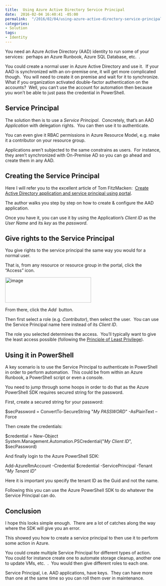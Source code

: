 ```yaml
---
title:  Using Azure Active Directory Service Principal
date:  2016-02-04 16:40:41 -05:00
permalink:  "/2016/02/04/using-azure-active-directory-service-principal/"
categories:
- Solution
tags:
- Identity
---
```

You need an Azure Active Directory (AAD) identity to run some of your services:  perhaps an Azure Runbook, Azure SQL Database, etc.  .

You could create a normal user in Azure Active Directory and use it.  If your AAD is synchronized with an on-premise one, it will get more complicated though.  You will need to create it on premise and wait for it to synchronize.  What if you organization activated double-factor authentication on the accounts?  Well, you can’t use the account for automation then because you won’t be able to just pass the credential in PowerShell.
<h2>Service Principal</h2>
The solution then is to use a <em>Service Principal</em>.  Concretely, that’s an AAD <em>Application</em> with delegation rights.  You can then use it to authenticate.

You can even give it RBAC permissions in Azure Resource Model, e.g. make it a contributor on your resource group.

Applications aren’t subjected to the same constrains as users.  For instance, they aren’t synchronized with On-Premise AD so you can go ahead and create them in any AAD.
<h2>Creating the Service Principal</h2>
Here I will refer you to the excellent article of Tom FitzMacken:  <a href="https://azure.microsoft.com/en-us/documentation/articles/resource-group-create-service-principal-portal/" target="_blank">Create Active Directory application and service principal using portal</a>.

The author walks you step by step on how to create &amp; configure the AAD application.

Once you have it, you can use it by using the Application’s <em>Client ID</em> as the <em>User Name</em> and its <em>key</em> as the <em>password</em>.
<h2>Give rights to the Service Principal</h2>
You give rights to the service principal the same way you would for a normal user.

That is, from any resource or resource group in the portal, click the “Access” icon.

<a href="http://vincentlauzon.files.wordpress.com/2016/02/image.png"><img style="background-image:none;padding-top:0;padding-left:0;display:inline;padding-right:0;border:0;" title="image" src="http://vincentlauzon.files.wordpress.com/2016/02/image_thumb.png" alt="image" width="278" height="82" border="0" /></a>

From there, click the <em>Add</em>  button.

Then first select a role (e.g. <em>Contributor</em>), then select the user.  You can use the Service Principal name here instead of its <em>Client ID</em>.

The role you selected determines the access.  You’ll typically want to give the least access possible (following the <a href="https://en.wikipedia.org/wiki/Principle_of_least_privilege" target="_blank">Principle of Least Privilege</a>).
<h2>Using it in PowerShell</h2>
A key scenario is to use the Service Principal to authenticate in PowerShell in order to perform automation.  This could be from within an Azure Runbook, a PowerShell script or even a console.

You need to jump through some hoops in order to do that as the Azure PowerShell SDK requires secured string for the password.

First, create a secured string for your password:

$secPassword = ConvertTo-SecureString "<em>My PASSWORD</em>" -AsPlainText –Force

Then create the credentials:

$credential = New-Object System.Management.Automation.PSCredential("<em>My Client ID</em>", $secPassword)

And finally login to the Azure PowerShell SDK:

Add-AzureRmAccount -Credential $credential -ServicePrincipal -Tenant "<em>My Tenant ID</em>"

Here it is important you specify the tenant ID as the Guid and not the name.

Following this you can use the Azure PowerShell SDK to do whatever the Service Principal can do.
<h2>Conclusion</h2>
I hope this looks simple enough.  There are a lot of catches along the way where the SDK will give you an error.

This showed you how to create a service principal to then use it to perform some action in Azure.

You could create multiple Service Principal for different types of action.  You could for instance create one to automate storage cleanup, another one to update VMs, etc.  .  You would then give different roles to each one.

Service Principal, i.e. AAD applications, have keys.  They can have more than one at the same time so you can roll them over in maintenance.